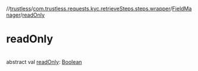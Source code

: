 //[trustless](../../../index.md)/[com.trustless.requests.kyc.retrieveSteps.steps.wrapper](../index.md)/[FieldManager](index.md)/[readOnly](read-only.md)

# readOnly

\
abstract val [readOnly](read-only.md): [Boolean](https://kotlinlang.org/api/latest/jvm/stdlib/kotlin/-boolean/index.html)
